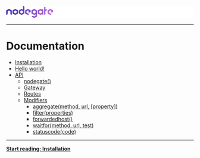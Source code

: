 ![nodegate](../images/logo-documentation.png)

---

# Documentation

- [Installation](installation.md)
- [Hello world!](hello-world.md)
- [API](api-reference.md)
  - [nodegate()](api-reference-nodegate.md)
  - [Gateway](api-reference-gateway.md)
  - [Routes](api-reference-routes.md)
  - [Modifiers](api-reference-modifiers.md)
    - [aggregate(method, url, [property])](api-reference-modifiers.md#aggregatemethod-url-property)
    - [filter(properties)](api-reference-modifiers.md#filterproperties)
    - [forwardedhost()](api-reference-modifiers.md#forwardedhost)
    - [waitfor(method, url, test)](api-reference-modifiers.md#waitformethod-url-test)
    - [statuscode(code)](api-reference-modifiers.md#statuscodecode)

---

**[Start reading: Installation](installation.md)**

